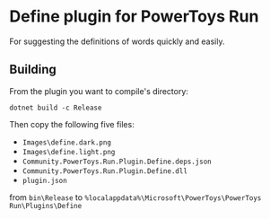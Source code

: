 Define plugin for PowerToys Run
===============================
For suggesting the definitions of words quickly and easily.

Building
--------
From the plugin you want to compile's directory:
```
dotnet build -c Release
```
Then copy the following five files:
* `Images\define.dark.png`
* `Images\define.light.png`
* `Community.PowerToys.Run.Plugin.Define.deps.json`
* `Community.PowerToys.Run.Plugin.Define.dll`
* `plugin.json`

from `bin\Release` to `%localappdata%\Microsoft\PowerToys\PowerToys Run\Plugins\Define`
